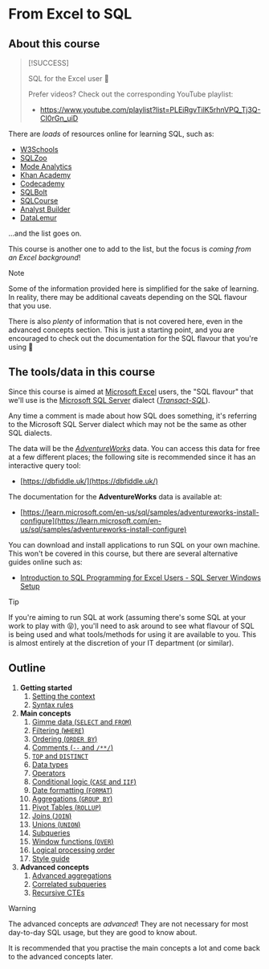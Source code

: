 # From Excel to SQL

## About this course

> [!SUCCESS]
>
> SQL for the Excel user 🎉
>
> Prefer videos? Check out the corresponding YouTube playlist:
>
> - https://www.youtube.com/playlist?list=PLEiRgvTilK5rhnVPQ_Tj3Q-CI0rGn_uiD

There are _loads_ of resources online for learning SQL, such as:

- [W3Schools](https://www.w3schools.com/sql/)
- [SQLZoo](https://sqlzoo.net/)
- [Mode Analytics](https://mode.com/sql-tutorial/)
- [Khan Academy](https://www.khanacademy.org/computing/computer-programming/sql)
- [Codecademy](https://www.codecademy.com/learn/learn-sql)
- [SQLBolt](https://sqlbolt.com/)
- [SQLCourse](http://www.sqlcourse.com/)
- [Analyst Builder](https://www.analystbuilder.com/)
- [DataLemur](https://datalemur.com/)

...and the list goes on.

This course is another one to add to the list, but the focus is _coming from an Excel background_!

> [!NOTE]
>
> Some of the information provided here is simplified for the sake of learning. In reality, there may be additional caveats depending on the SQL flavour that you use.
>
> There is also _plenty_ of information that is not covered here, even in the advanced concepts section. This is just a starting point, and you are encouraged to check out the documentation for the SQL flavour that you're using 📝

## The tools/data in this course

Since this course is aimed at [Microsoft Excel](https://www.microsoft.com/en-gb/microsoft-365/excel) users, the "SQL flavour" that we'll use is the [Microsoft SQL Server](https://learn.microsoft.com/en-us/sql/t-sql/queries/queries) dialect ([_Transact-SQL_](https://learn.microsoft.com/en-us/sql/t-sql/language-reference)).

Any time a comment is made about how SQL does something, it's referring to the Microsoft SQL Server dialect which may not be the same as other SQL dialects.

The data will be the [_AdventureWorks_](https://learn.microsoft.com/en-us/sql/samples/adventureworks-install-configure) data. You can access this data for free at a few different places; the following site is recommended since it has an interactive query tool:

- [https://dbfiddle.uk/](https://dbfiddle.uk/)

The documentation for the **AdventureWorks** data is available at:

- [https://learn.microsoft.com/en-us/sql/samples/adventureworks-install-configure](https://learn.microsoft.com/en-us/sql/samples/adventureworks-install-configure)

You can download and install applications to run SQL on your own machine. This won't be covered in this course, but there are several alternative guides online such as:

- [Introduction to SQL Programming for Excel Users - SQL Server Windows Setup](https://youtu.be/VnJAgND_iLc?si=LduWGyoKy069NP-L)

> [!TIP]
>
> If you're aiming to run SQL at work (assuming there's some SQL at your work to play with 😝), you'll need to ask around to see what flavour of SQL is being used and what tools/methods for using it are available to you. This is almost entirely at the discretion of your IT department (or similar).

## Outline

1. **Getting started**
   1. [Setting the context](getting-started/setting-the-context.md)
   2. [Syntax rules](getting-started/sql-syntax.md)
2. **Main concepts**
   1. [Gimme data (`SELECT` and `FROM`)](main-concepts/select-and-from.md)
   2. [Filtering (`WHERE`)](main-concepts/where.md)
   3. [Ordering (`ORDER BY`)](main-concepts/order-by.md)
   4. [Comments (`--` and `/**/`)](main-concepts/comments.md)
   5. [`TOP` and `DISTINCT`](main-concepts/top-and-distinct.md)
   6. [Data types](main-concepts/data-types.md)
   7. [Operators](main-concepts/operators.md)
   8. [Conditional logic (`CASE` and `IIF`)](main-concepts/conditionals.md)
   9. [Date formatting (`FORMAT`)](main-concepts/date-formatting.md)
   10. [Aggregations (`GROUP BY`)](main-concepts/group-by.md)
   11. [Pivot Tables (`ROLLUP`)](main-concepts/rollup.md)
   12. [Joins (`JOIN`)](main-concepts/join.md)
   13. [Unions (`UNION`)](main-concepts/union.md)
   14. [Subqueries](main-concepts/subqueries.md)
   15. [Window functions (`OVER`)](main-concepts/window-functions.md)
   16. [Logical processing order](main-concepts/logical-processing-order.md)
   17. [Style guide](main-concepts/style-guide.md)
3. **Advanced concepts**
   1. [Advanced aggregations](advanced-concepts/advanced-aggregations.md)
   2. [Correlated subqueries](advanced-concepts/correlated-subqueries.md)
   3. [Recursive CTEs](advanced-concepts/recursive-ctes.md)

> [!WARNING]
>
> The advanced concepts are _advanced_! They are not necessary for most day-to-day SQL usage, but they are good to know about.
>
> It is recommended that you practise the main concepts a lot and come back to the advanced concepts later.
